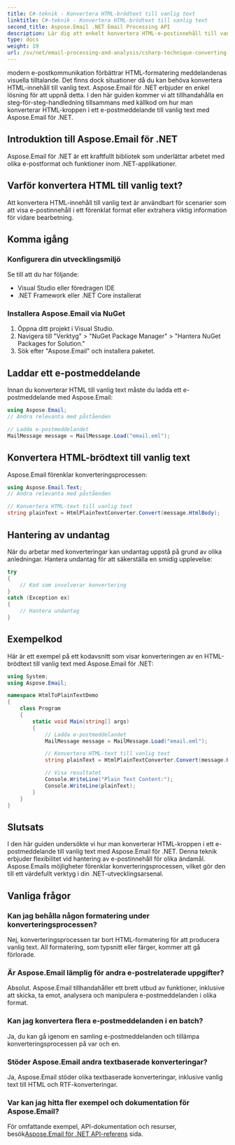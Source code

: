 ```yaml
---
title: C#-teknik - Konvertera HTML-brödtext till vanlig text
linktitle: C#-teknik - Konvertera HTML-brödtext till vanlig text
second_title: Aspose.Email .NET Email Processing API
description: Lär dig att enkelt konvertera HTML-e-postinnehåll till vanlig text med Aspose.Email för .NET. Detaljerad guide & kod. Utforska nu!
type: docs
weight: 19
url: /sv/net/email-processing-and-analysis/csharp-technique-converting-html-body-to-plain-text/
---
```


modern e-postkommunikation förbättrar HTML-formatering meddelandenas visuella tilltalande. Det finns dock situationer då du kan behöva konvertera HTML-innehåll till vanlig text. Aspose.Email för .NET erbjuder en enkel lösning för att uppnå detta. I den här guiden kommer vi att tillhandahålla en steg-för-steg-handledning tillsammans med källkod om hur man konverterar HTML-kroppen i ett e-postmeddelande till vanlig text med Aspose.Email för .NET.

## Introduktion till Aspose.Email för .NET

Aspose.Email för .NET är ett kraftfullt bibliotek som underlättar arbetet med olika e-postformat och funktioner inom .NET-applikationer.

## Varför konvertera HTML till vanlig text?

Att konvertera HTML-innehåll till vanlig text är användbart för scenarier som att visa e-postinnehåll i ett förenklat format eller extrahera viktig information för vidare bearbetning.

## Komma igång

### Konfigurera din utvecklingsmiljö

Se till att du har följande:
- Visual Studio eller föredragen IDE
- .NET Framework eller .NET Core installerat

### Installera Aspose.Email via NuGet

1. Öppna ditt projekt i Visual Studio.
2. Navigera till "Verktyg" > "NuGet Package Manager" > "Hantera NuGet Packages for Solution."
3. Sök efter "Aspose.Email" och installera paketet.

## Laddar ett e-postmeddelande

Innan du konverterar HTML till vanlig text måste du ladda ett e-postmeddelande med Aspose.Email:

```csharp
using Aspose.Email;
// Andra relevanta med påståenden

// Ladda e-postmeddelandet
MailMessage message = MailMessage.Load("email.eml");
```

## Konvertera HTML-brödtext till vanlig text

Aspose.Email förenklar konverteringsprocessen:

```csharp
using Aspose.Email.Text;
// Andra relevanta med påståenden

// Konvertera HTML-text till vanlig text
string plainText = HtmlPlainTextConverter.Convert(message.HtmlBody);
```

## Hantering av undantag

När du arbetar med konverteringar kan undantag uppstå på grund av olika anledningar. Hantera undantag för att säkerställa en smidig upplevelse:

```csharp
try
{
    // Kod som involverar konvertering
}
catch (Exception ex)
{
    // Hantera undantag
}
```

## Exempelkod

Här är ett exempel på ett kodavsnitt som visar konverteringen av en HTML-brödtext till vanlig text med Aspose.Email för .NET:

```csharp
using System;
using Aspose.Email;

namespace HtmlToPlainTextDemo
{
    class Program
    {
        static void Main(string[] args)
        {
            // Ladda e-postmeddelandet
            MailMessage message = MailMessage.Load("email.eml");

            // Konvertera HTML-text till vanlig text
            string plainText = HtmlPlainTextConverter.Convert(message.HtmlBody);

            // Visa resultatet
            Console.WriteLine("Plain Text Content:");
            Console.WriteLine(plainText);
        }
    }
}
```

## Slutsats

I den här guiden undersökte vi hur man konverterar HTML-kroppen i ett e-postmeddelande till vanlig text med Aspose.Email för .NET. Denna teknik erbjuder flexibilitet vid hantering av e-postinnehåll för olika ändamål. Aspose.Emails möjligheter förenklar konverteringsprocessen, vilket gör den till ett värdefullt verktyg i din .NET-utvecklingsarsenal.

## Vanliga frågor

### Kan jag behålla någon formatering under konverteringsprocessen?

Nej, konverteringsprocessen tar bort HTML-formatering för att producera vanlig text. All formatering, som typsnitt eller färger, kommer att gå förlorade.

### Är Aspose.Email lämplig för andra e-postrelaterade uppgifter?

Absolut. Aspose.Email tillhandahåller ett brett utbud av funktioner, inklusive att skicka, ta emot, analysera och manipulera e-postmeddelanden i olika format.

### Kan jag konvertera flera e-postmeddelanden i en batch?

Ja, du kan gå igenom en samling e-postmeddelanden och tillämpa konverteringsprocessen på var och en.

### Stöder Aspose.Email andra textbaserade konverteringar?

Ja, Aspose.Email stöder olika textbaserade konverteringar, inklusive vanlig text till HTML och RTF-konverteringar.

### Var kan jag hitta fler exempel och dokumentation för Aspose.Email?

 För omfattande exempel, API-dokumentation och resurser, besök[Aspose.Email för .NET API-referens](https://reference.aspose.com/email/net) sida.
